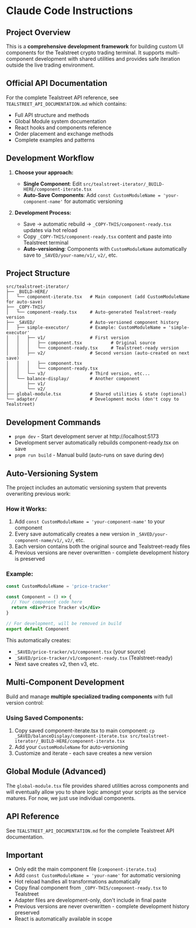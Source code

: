 # Claude Code Instructions

## Project Overview
This is a **comprehensive development framework** for building custom UI components for the Tealstreet crypto trading terminal. It supports multi-component development with shared utilities and provides safe iteration outside the live trading environment.

## Official API Documentation
For the complete Tealstreet API reference, see `TEALSTREET_API_DOCUMENTATION.md` which contains:
- Full API structure and methods
- Global Module system documentation
- React hooks and components reference
- Order placement and exchange methods
- Complete examples and patterns

## Development Workflow
1. **Choose your approach:**
   - **Single Component**: Edit `src/tealstreet-iterator/_BUILD-HERE/component-iterate.tsx` 
   - **Auto-Save Components**: Add `const CustomModuleName = 'your-component-name'` for automatic versioning

2. **Development Process:**
   - Save → automatic rebuild → `_COPY-THIS/component-ready.tsx` updates via hot reload
   - Copy `_COPY-THIS/component-ready.tsx` content and paste into Tealstreet terminal
   - **Auto-versioning**: Components with `CustomModuleName` automatically save to `_SAVED/your-name/v1/`, `v2/`, etc.

## Project Structure
```
src/tealstreet-iterator/
├── _BUILD-HERE/
│   └── component-iterate.tsx   # Main component (add CustomModuleName for auto-save)
├── _COPY-THIS/
│   └── component-ready.tsx     # Auto-generated Tealstreet-ready version
├── _SAVED/                     # Auto-versioned component history
│   ├── simple-executor/        # Example: CustomModuleName = 'simple-executor'
│   │   ├── v1/                 # First version
│   │   │   ├── component.tsx           # Original source
│   │   │   └── component-ready.tsx     # Tealstreet-ready version
│   │   ├── v2/                 # Second version (auto-created on next save)
│   │   │   ├── component.tsx
│   │   │   └── component-ready.tsx
│   │   └── v3/                 # Third version, etc...
│   └── balance-display/        # Another component
│       ├── v1/
│       └── v2/
├── global-module.tsx           # Shared utilities & state (optional)
└── adapter/                    # Development mocks (don't copy to Tealstreet)
```

## Development Commands
- `pnpm dev` - Start development server at http://localhost:5173
- Development server automatically rebuilds component-ready.tsx on save
- `pnpm run build` - Manual build (auto-runs on save during dev)

## Auto-Versioning System
The project includes an automatic versioning system that prevents overwriting previous work:

### How it Works:
1. Add `const CustomModuleName = 'your-component-name'` to your component
2. Every save automatically creates a new version in `_SAVED/your-component-name/v1/`, `v2/`, etc.
3. Each version contains both the original source and Tealstreet-ready files
4. Previous versions are never overwritten - complete development history is preserved

### Example:
```jsx
const CustomModuleName = 'price-tracker'

const Component = () => {
  // Your component code here
  return <div>Price Tracker v1</div>
}

// For development, will be removed in build  
export default Component
```

This automatically creates:
- `_SAVED/price-tracker/v1/component.tsx` (your source)
- `_SAVED/price-tracker/v1/component-ready.tsx` (Tealstreet-ready)
- Next save creates v2, then v3, etc.

## Multi-Component Development
Build and manage **multiple specialized trading components** with full version control:

### Using Saved Components:
1. Copy saved component-iterate.tsx to main component: `cp _SAVED/balanceDisplay/component-iterate.tsx src/tealstreet-iterator/_BUILD-HERE/component-iterate.tsx`
2. Add your `CustomModuleName` for auto-versioning
3. Customize and iterate - each save creates a new version

## Global Module (Advanced)
The `global-module.tsx` file provides shared utilities across components and will eventually allow you to share logic amongst your scripts as the service matures. For now, we just use individual components.

## API Reference
See `TEALSTREET_API_DOCUMENTATION.md` for the complete Tealstreet API documentation.

## Important
- Only edit the main component file (`component-iterate.tsx`)
- Add `const CustomModuleName = 'your-name'` for automatic versioning
- Hot reload handles all transformations automatically
- Copy final component from `_COPY-THIS/component-ready.tsx` to Tealstreet
- Adapter files are development-only, don't include in final paste
- Previous versions are never overwritten - complete development history preserved
- React is automatically available in scope

